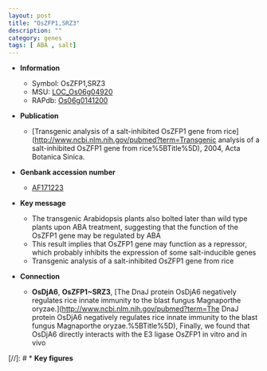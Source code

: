 ```yaml
---
layout: post
title: "OsZFP1,SRZ3"
description: ""
category: genes
tags: [ ABA , salt]
---
```


* **Information**  
    + Symbol: OsZFP1,SRZ3  
    + MSU: [LOC_Os06g04920](http://rice.uga.edu/cgi-bin/ORF_infopage.cgi?orf=LOC_Os06g04920)  
    + RAPdb: [Os06g0141200](https://rapdb.dna.affrc.go.jp/locus/?name=Os06g0141200)  

* **Publication**  
    + [Transgenic analysis of a salt-inhibited OsZFP1 gene from rice](http://www.ncbi.nlm.nih.gov/pubmed?term=Transgenic analysis of a salt-inhibited OsZFP1 gene from rice%5BTitle%5D), 2004, Acta Botanica Sinica.

* **Genbank accession number**  
    + [AF171223](http://www.ncbi.nlm.nih.gov/nuccore/AF171223)

* **Key message**  
    + The transgenic Arabidopsis plants also bolted later than wild type plants upon ABA treatment, suggesting that the function of the OsZFP1 gene may be regulated by ABA
    + This result implies that OsZFP1 gene may function as a repressor, which probably inhibits the expression of some salt-inducible genes
    + Transgenic analysis of a salt-inhibited OsZFP1 gene from rice

* **Connection**  
    + __OsDjA6__, __OsZFP1~SRZ3__, [The DnaJ protein OsDjA6 negatively regulates rice innate immunity to the blast fungus Magnaporthe oryzae.](http://www.ncbi.nlm.nih.gov/pubmed?term=The DnaJ protein OsDjA6 negatively regulates rice innate immunity to the blast fungus Magnaporthe oryzae.%5BTitle%5D), Finally, we found that OsDjA6 directly interacts with the E3 ligase OsZFP1 in vitro and in vivo

[//]: # * **Key figures**  


